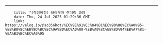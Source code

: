 ---
        title: "(작성예정) 브라우저 렌더링 과정
        date: Thu, 24 Jul 2025 01:29:36 GMT
        link: https://velog.io/@so356hot/%EC%9E%91%EC%84%B1%EC%98%88%EC%A0%95-%EB%B8%8C%EB%9D%BC%EC%9A%B0%EC%A0%80-%EB%A0%8C%EB%8D%94%EB%A7%81-%EA%B3%BC%EC%A0%95
        ---
        
        